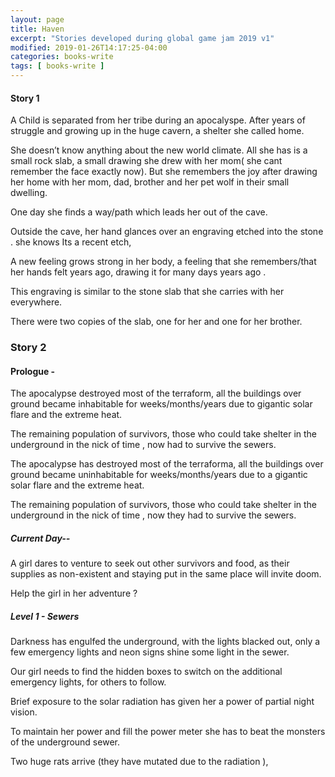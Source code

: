 ```yaml
---
layout: page
title: Haven
excerpt: "Stories developed during global game jam 2019 v1"
modified: 2019-01-26T14:17:25-04:00
categories: books-write
tags: [ books-write ]
---
```



#### Story 1
A Child is separated from her tribe during an apocalyspe. After years of struggle and growing up in the huge cavern,  a shelter she called home.

She doesn’t know anything about the new world climate. All she has is a small rock slab,   a small drawing she drew with her mom( she cant remember the face exactly now). But she remembers the joy after drawing her home with her mom, dad, brother and her pet wolf in their small dwelling.


One day she finds a way/path which leads her out of the cave.

Outside the cave, her hand glances over an engraving etched into the stone . she knows Its a recent etch,

A new feeling grows strong in her body, a feeling that she remembers/that her hands felt years ago, drawing it for many days years ago .

This engraving is similar to the stone slab that she carries with her everywhere.  

There were two copies of the slab, one for her and one for her brother.

### Story 2

#### Prologue -


The apocalypse destroyed most of the terraform, all the buildings over ground became inhabitable for weeks/months/years due to gigantic solar flare and the extreme heat.

The remaining population of survivors, those who could take shelter in the underground in the nick of time , now had to survive the sewers.

The apocalypse has destroyed most of the terraforma, all the buildings over ground became uninhabitable for weeks/months/years due to a gigantic solar flare and the extreme heat.

The remaining population of survivors, those who could take shelter in the underground in the nick of time , now they had to survive the sewers.


##### Current Day--

A girl dares to venture to seek out other survivors and food, as their supplies as non-existent and staying put in the same place will invite doom.

Help the girl in her adventure  ?


#####  Level 1 - Sewers

Darkness has engulfed the underground, with the lights blacked out,
only a few emergency lights and neon signs shine some light in the sewer.

Our girl needs to find the hidden boxes to switch on the  additional emergency lights, for others to follow.

Brief exposure to the solar radiation has given her a power of partial night vision.

To maintain her power and fill the power meter she has to beat the monsters of the underground sewer.

Two huge rats arrive (they have mutated due to the radiation ),
